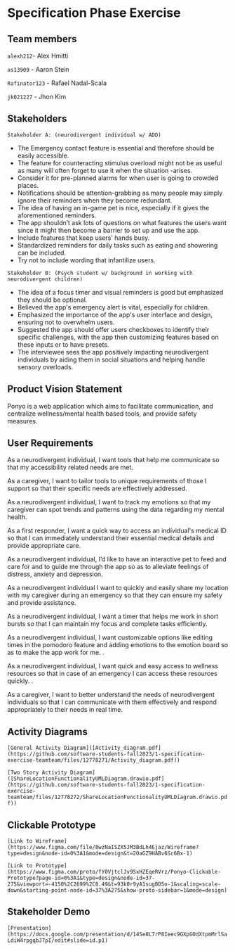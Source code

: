 # Specification Phase Exercise

## Team members

`alexh212`- Alex Hmitti <p>
`as13909` - Aaron Stein <p>
`Rafinator123` - Rafael Nadal-Scala <p>
`jk021227` - Jhon Kim <p>

## Stakeholders

`Stakeholder A: (neurodivergent individual w/ ADD)`
- The Emergency contact feature is essential and therefore should be easily accessible.
- The feature for counteracting stimulus overload might not be as useful as many will often forget to use it when the situation -arises.
- Consider it for pre-planned alarms for when user is going to crowded places.
- Notifications should be attention-grabbing as many people may simply ignore their reminders when they become redundant.
- The idea of having an in-game pet is nice, especially if it gives the aforementioned reminders.
- The app shouldn’t ask lots of questions on what features the users want since it might then become a barrier to set up and use the app.
- Include features that keep users' hands busy.
- Standardized reminders for daily tasks such as eating and showering can be included. 
- Try not to include wording that infantilize users.

`Stakeholder B: (Psych student w/ background in working with neurodivergent children)`
- The idea of a focus timer and visual reminders is good but emphasized they should be optional.
- Believed the app's emergency alert is vital, especially for children.
- Emphasized the importance of the app's user interface and design, ensuring not to overwhelm users.
- Suggested the app should offer users checkboxes to identify their specific challenges, with the app then customizing features based on these inputs or to have presets.
- The interviewee sees the app positively impacting neurodivergent individuals by aiding them in social situations and helping handle sensory overloads.

## Product Vision Statement

Ponyo is a web application which aims to facilitate communication, and centralize wellness/mental health based tools, and provide safety measures. 

## User Requirements

As a neurodivergent individual, I want tools that help me communicate so that my accessibility related needs are met. 

As a caregiver, I want to tailor tools to unique requirements of those I support so that their specific needs are effectively addressed. 

As a neurodivergent individual, I want to track my emotions so that my caregiver can spot trends and patterns using the data regarding my mental health.

As a first responder, I want a quick way to access an individual's medical ID so that I can immediately understand their essential medical details and provide appropriate care. 

As a neurodivergent individual, I’d like to have an interactive pet to feed and care for and to guide me through the app so as to alleviate feelings of distress, anxiety and depression.

As a neurodivergent individual I want to quickly and easily share my location with my caregiver during an emergency so that they can ensure my safety and provide assistance. 

As a neurodivergent individual, I want a timer that helps me work in short bursts so that I can maintain my focus and complete tasks efficiently. 

As a neurodivergent individual, I want customizable options like editing times in the pomodoro feature and adding emotions to the emotion board so as to make the app work for me. . 

As a neurodivergent individual, I want quick and easy access to wellness resources so that in case of an emergency I can access these resources quickly. . 

As a caregiver, I want to better understand the needs of neurodivergent individuals so that I can communicate with them effectively and respond appropriately to their needs in real time. 

## Activity Diagrams

`[General Activity Diagram]([Activity_diagram.pdf](https://github.com/software-students-fall2023/1-specification-exercise-teamteam/files/12778271/Activity_diagram.pdf))`

`[Two Story Activity Diagram]([ShareLocationFunctionalityUMLDiagram.drawio.pdf](https://github.com/software-students-fall2023/1-specification-exercise-teamteam/files/12778272/ShareLocationFunctionalityUMLDiagram.drawio.pdf))`

## Clickable Prototype
`[Link to Wireframe](https://www.figma.com/file/8wzNaISZX5JM3BdLh4Ejaz/Wireframe?type=design&node-id=0%3A1&mode=design&t=2OaGZ9HABv6Sc6Bx-1)`

`[Link to Prototype](https://www.figma.com/proto/fY0VjtclJv9SxHZEqeRVrz/Ponyo-Clickable-Prototype?page-id=0%3A1&type=design&node-id=37-275&viewport=-4150%2C2699%2C0.49&t=93k0r9yA1sugBO5o-1&scaling=scale-down&starting-point-node-id=37%3A275&show-proto-sidebar=1&mode=design)`

## Stakeholder Demo
`[Presentation](https://docs.google.com/presentation/d/14Se8L7rP8Ieec9GXpGOdXtpmMrlSaLdiW4rpgqbJ7pI/edit#slide=id.p1)`
